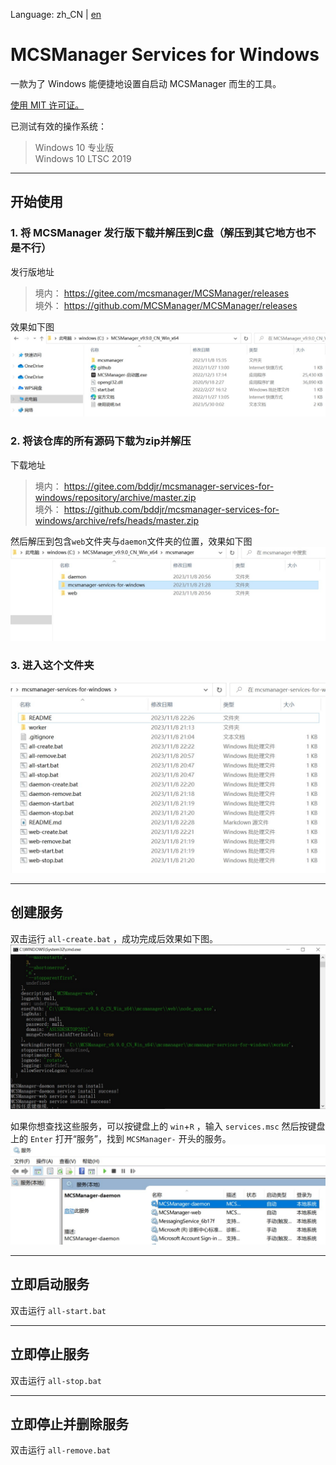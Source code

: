 Language: zh_CN | [en](README/en.md)

# MCSManager Services for Windows
一款为了 Windows 能便捷地设置自启动 MCSManager 而生的工具。  

[使用 MIT 许可证。](https://mit-license.org/)  

已测试有效的操作系统：  
> Windows 10 专业版  
> Windows 10 LTSC 2019  

***
## 开始使用
### 1. 将 MCSManager 发行版下载并解压到C盘（解压到其它地方也不是不行）  

发行版地址  
> 境内： <https://gitee.com/mcsmanager/MCSManager/releases>  
> 境外： <https://github.com/MCSManager/MCSManager/releases>  

效果如下图
![1](README/1.jpg)  

### 2. 将该仓库的所有源码下载为zip并解压  

下载地址  
> 境内： <https://gitee.com/bddjr/mcsmanager-services-for-windows/repository/archive/master.zip>  
> 境外： <https://github.com/bddjr/mcsmanager-services-for-windows/archive/refs/heads/master.zip>  

然后解压到包含`web`文件夹与`daemon`文件夹的位置，效果如下图  
![2](README/2.jpg)  

### 3. 进入这个文件夹
![3](README/3.jpg)  

***
## 创建服务
双击运行 `all-create.bat` ，成功完成后效果如下图。  
![all-create](README/all-create.jpg)  

如果你想查找这些服务，可以按键盘上的 `win`+`R` ，输入 `services.msc` 然后按键盘上的 `Enter` 打开“服务”，找到 `MCSManager-` 开头的服务。  
![all-create-2](README/all-create-2.jpg)  

***
## 立即启动服务
双击运行 `all-start.bat`  

***
## 立即停止服务
双击运行 `all-stop.bat`  

***
## 立即停止并删除服务
双击运行 `all-remove.bat`  

